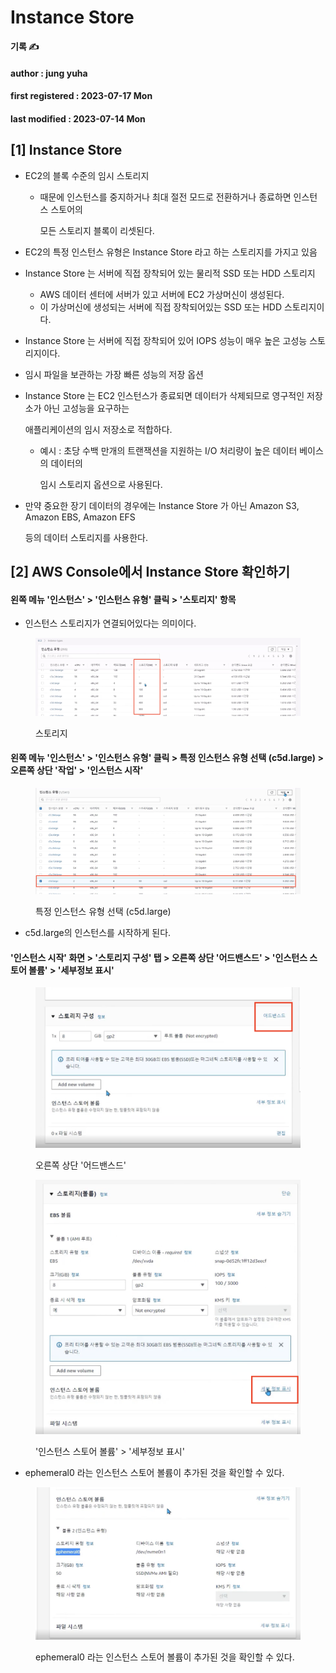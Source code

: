# Instance Store

**기록 ✍️**

#### author : jung yuha

#### first registered : 2023-07-17 Mon

#### last modified : 2023-07-14 Mon



## \[1] Instance Store

* EC2의 블록 수준의 임시 스토리지
  *   때문에 인스턴스를 중지하거나 최대 절전 모드로 전환하거나 종료하면 인스턴스 스토어의

      모든 스토리지 블록이 리셋된다.
* EC2의 특정 인스턴스 유형은 Instance Store 라고 하는 스토리지를 가지고 있음
* Instance Store 는 서버에 직접 장착되어 있는 물리적 SSD 또는 HDD 스토리지
  * AWS 데이터 센터에 서버가 있고 서버에 EC2 가상머신이 생성된다.
  * 이 가상머신에 생성되는 서버에 직접 장착되어있는 SSD 또는 HDD 스토리지이다.
* Instance Store 는 서버에 직접 장착되어 있어 IOPS 성능이 매우 높은 고성능 스토리지이다.
* 임시 파일을 보관하는 가장 빠른 성능의 저장 옵션
*   Instance Store 는 EC2 인스턴스가 종료되면 데이터가 삭제되므로 영구적인 저장소가 아닌 고성능을 요구하는

    애플리케이션의 임시 저장소로 적합하다.

    *   예시 : 초당 수백 만개의 트랜잭션을 지원하는 I/O 처리량이 높은 데이터 베이스의 데이터의

        임시 스토리지 옵션으로 사용된다.
*   만약 중요한 장기 데이터의 경우에는 Instance Store 가 아닌 Amazon S3, Amazon EBS, Amazon EFS

    등의 데이터 스토리지를 사용한다.

## \[2] AWS Console에서 Instance Store 확인하기

#### 왼쪽 메뉴 '인스턴스' > '인스턴스 유형' 클릭 > '스토리지' 항목

* 인스턴스 스토리지가 연결되어있다는 의미이다.

<figure><img src="../.gitbook/assets/image (46).png" alt=""><figcaption><p> 스토리지</p></figcaption></figure>

#### 왼쪽 메뉴 '인스턴스' > '인스턴스 유형' 클릭 > 특정 인스턴스 유형 선택 (c5d.large) > 오른쪽 상단 '작업' > '인스턴스 시작'

<figure><img src="../.gitbook/assets/image (62).png" alt=""><figcaption><p> 특정 인스턴스 유형 선택 (c5d.large) </p></figcaption></figure>

* c5d.large의 인스턴스를 시작하게 된다.

#### '인스턴스 시작' 화면 > '스토리지 구성' 탭 > 오른쪽 상단 '어드밴스드' > '인스턴스 스토어 볼륨' > '세부정보 표시'

<figure><img src="../.gitbook/assets/image (48).png" alt="" width="563"><figcaption><p> 오른쪽 상단 '어드밴스드'</p></figcaption></figure>

<figure><img src="../.gitbook/assets/image (61).png" alt="" width="563"><figcaption><p> '인스턴스 스토어 볼륨' > '세부정보 표시'</p></figcaption></figure>

* ephemeral0 라는 인스턴스 스토어 볼륨이 추가된 것을 확인할 수 있다.

<figure><img src="../.gitbook/assets/image (49).png" alt="" width="563"><figcaption><p> ephemeral0 라는 인스턴스 스토어 볼륨이 추가된 것을 확인할 수 있다.</p></figcaption></figure>


